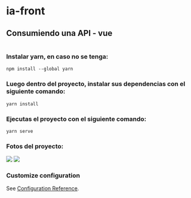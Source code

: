 # ia-front

## Consumiendo una API - vue
```
```
### Instalar yarn, en caso no se tenga:

```
npm install --global yarn
```

### Luego dentro del proyecto, instalar sus dependencias con el siguiente comando:
```
yarn install
```

### Ejecutas el proyecto con el siguiente comando:
```
yarn serve
```
### Fotos del proyecto:
<img src="./assets/readme/front1.png"> 
<img src="./assets/readme/front1.png"> 

### Customize configuration
See [Configuration Reference](https://cli.vuejs.org/config/).
